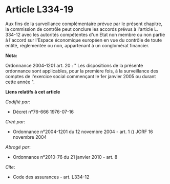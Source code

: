 # Article L334-19

Aux fins de la surveillance complémentaire prévue par le présent chapitre, la commission de contrôle peut conclure les
accords prévus à l'article L. 334-12 avec les autorités compétentes d'un Etat non membre ou non partie à l'accord sur
l'Espace économique européen en vue du contrôle de toute entité, réglementée ou non, appartenant à un conglomérat financier.

**Nota:**

Ordonnance 2004-1201 art. 20 : " Les dispositions de la présente ordonnance sont applicables, pour la première fois, à la
surveillance des comptes de l'exercice social commençant le 1er janvier 2005 ou durant cette année ".

**Liens relatifs à cet article**

_Codifié par_:

  - Décret n°76-666 1976-07-16

_Créé par_:

  - Ordonnance n°2004-1201 du 12 novembre 2004 - art. 1 () JORF 16 novembre 2004

_Abrogé par_:

  - Ordonnance n°2010-76 du 21 janvier 2010 - art. 8

_Cite_:

  - Code des assurances - art. L334-12
